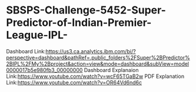 # SBSPS-Challenge-5452-Super-Predictor-of-Indian-Premier-League-IPL-
Dashboard Link:https://us3.ca.analytics.ibm.com/bi/?perspective=dashboard&pathRef=.public_folders%2FSuper%2BPredictor%2BIPL%2FMy%2Bproject&action=view&mode=dashboard&subView=model0000017b5e980fb3_00000000
Dashboard Explanaion Link:https://www.youtube.com/watch?v=wcF65TGaB2w
PDF Explanation Link:https://www.youtube.com/watch?v=OR64Vd6nd6c
